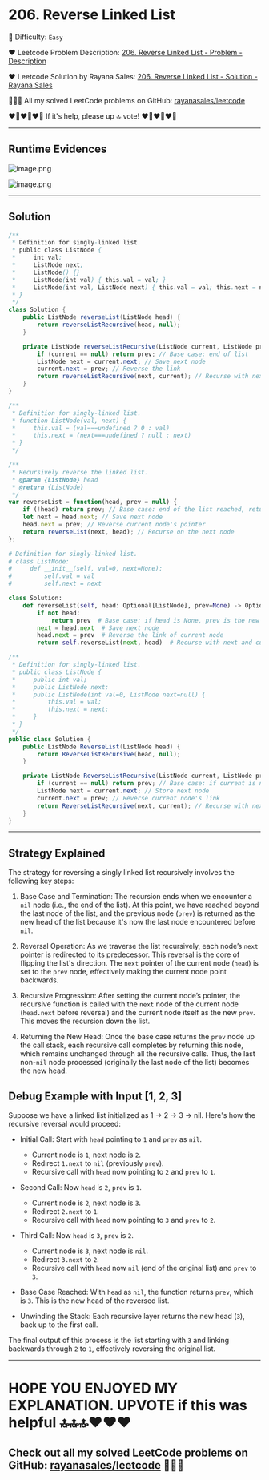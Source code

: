 # 206. Reverse Linked List

🌱 Difficulty: `Easy`

❤️ Leetcode Problem Description: [206. Reverse Linked List - Problem - Description](https://leetcode.com/problems/reverse-linked-list/description/)

❤️ Leetcode Solution by Rayana Sales: [206. Reverse Linked List - Solution - Rayana Sales](https://leetcode.com/problems/reverse-linked-list/solutions/5733296/runtime-0ms-beats-100-simple-to-understand-java-js-python-c-solution/)

💁🏻‍♀️ All my solved LeetCode problems on GitHub: [rayanasales/leetcode](https://github.com/rayanasales/leetcode)

❤️‍🔥❤️‍🔥❤️‍🔥 If it's help, please up 🔝 vote! ❤️‍🔥❤️‍🔥❤️‍🔥

---

## Runtime Evidences

![image.png](https://assets.leetcode.com/users/images/5102679d-2923-487f-85ef-1d9eef4ce89b_1725391449.9361186.png)

![image.png](https://assets.leetcode.com/users/images/66ced1da-28a7-4553-9d18-0852c2c42117_1725391492.7748091.png)

---

## Solution

```java []
/**
 * Definition for singly-linked list.
 * public class ListNode {
 *     int val;
 *     ListNode next;
 *     ListNode() {}
 *     ListNode(int val) { this.val = val; }
 *     ListNode(int val, ListNode next) { this.val = val; this.next = next; }
 * }
 */
class Solution {
    public ListNode reverseList(ListNode head) {
        return reverseListRecursive(head, null);
    }

    private ListNode reverseListRecursive(ListNode current, ListNode prev) {
        if (current == null) return prev; // Base case: end of list
        ListNode next = current.next; // Save next node
        current.next = prev; // Reverse the link
        return reverseListRecursive(next, current); // Recurse with next node and current as new prev
    }
}
```

```Javascript []
/**
 * Definition for singly-linked list.
 * function ListNode(val, next) {
 *     this.val = (val===undefined ? 0 : val)
 *     this.next = (next===undefined ? null : next)
 * }
 */

/**
 * Recursively reverse the linked list.
 * @param {ListNode} head
 * @return {ListNode}
 */
var reverseList = function(head, prev = null) {
    if (!head) return prev; // Base case: end of the list reached, return new head
    let next = head.next; // Save next node
    head.next = prev; // Reverse current node's pointer
    return reverseList(next, head); // Recurse on the next node
};
```

```python []
# Definition for singly-linked list.
# class ListNode:
#     def __init__(self, val=0, next=None):
#         self.val = val
#         self.next = next

class Solution:
    def reverseList(self, head: Optional[ListNode], prev=None) -> Optional[ListNode]:
        if not head:
            return prev  # Base case: if head is None, prev is the new head
        next = head.next  # Save next node
        head.next = prev  # Reverse the link of current node
        return self.reverseList(next, head)  # Recurse with next and current as new prev
```

```C# []
/**
 * Definition for singly-linked list.
 * public class ListNode {
 *     public int val;
 *     public ListNode next;
 *     public ListNode(int val=0, ListNode next=null) {
 *         this.val = val;
 *         this.next = next;
 *     }
 * }
 */
public class Solution {
    public ListNode ReverseList(ListNode head) {
        return ReverseListRecursive(head, null);
    }

    private ListNode ReverseListRecursive(ListNode current, ListNode prev) {
        if (current == null) return prev; // Base case: if current is null, prev is the new head
        ListNode next = current.next; // Store next node
        current.next = prev; // Reverse current node's link
        return ReverseListRecursive(next, current); // Recurse with next node and current as new prev
    }
}
```

---

## Strategy Explained

The strategy for reversing a singly linked list recursively involves the following key steps:

1. Base Case and Termination: The recursion ends when we encounter a `nil` node (i.e., the end of the list). At this point, we have reached beyond the last node of the list, and the previous node (`prev`) is returned as the new head of the list because it's now the last node encountered before `nil`.

2. Reversal Operation: As we traverse the list recursively, each node’s `next` pointer is redirected to its predecessor. This reversal is the core of flipping the list's direction. The `next` pointer of the current node (`head`) is set to the `prev` node, effectively making the current node point backwards.

3. Recursive Progression: After setting the current node’s pointer, the recursive function is called with the `next` node of the current node (`head.next` before reversal) and the current node itself as the new `prev`. This moves the recursion down the list.

4. Returning the New Head: Once the base case returns the `prev` node up the call stack, each recursive call completes by returning this node, which remains unchanged through all the recursive calls. Thus, the last non-`nil` node processed (originally the last node of the list) becomes the new head.

## Debug Example with Input [1, 2, 3]

Suppose we have a linked list initialized as 1 -> 2 -> 3 -> nil. Here's how the recursive reversal would proceed:

- Initial Call: Start with `head` pointing to `1` and `prev` as `nil`.

  - Current node is `1`, next node is `2`.
  - Redirect `1.next` to `nil` (previously `prev`).
  - Recursive call with `head` now pointing to `2` and `prev` to `1`.

- Second Call: Now `head` is `2`, `prev` is `1`.

  - Current node is `2`, next node is `3`.
  - Redirect `2.next` to `1`.
  - Recursive call with `head` now pointing to `3` and `prev` to `2`.

- Third Call: Now `head` is `3`, `prev` is `2`.

  - Current node is `3`, next node is `nil`.
  - Redirect `3.next` to `2`.
  - Recursive call with `head` now `nil` (end of the original list) and `prev` to `3`.

- Base Case Reached: With `head` as `nil`, the function returns `prev`, which is `3`. This is the new head of the reversed list.

- Unwinding the Stack: Each recursive layer returns the new head (`3`), back up to the first call.

The final output of this process is the list starting with `3` and linking backwards through `2` to `1`, effectively reversing the original list.

---

# HOPE YOU ENJOYED MY EXPLANATION. UPVOTE if this was helpful 🔝🔝🔝❤️❤️❤️

## Check out all my solved LeetCode problems on GitHub: [rayanasales/leetcode](https://github.com/rayanasales/leetcode) 🤙😚🤘
